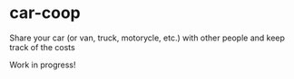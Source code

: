 # car-coop
Share your car (or van, truck, motorycle, etc.) with other people and keep track of the costs


Work in progress!
